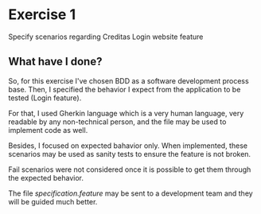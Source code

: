 # Exercise 1

Specify scenarios regarding Creditas Login website feature

## What have I done?

So, for this exercise I've chosen BDD as a software development process base. Then, I specified the behavior I expect from the application to be tested (Login feature).

For that, I used Gherkin language which is a very human language, very readable by any non-technical person, and the file may be used to implement code as well.

Besides, I focused on expected bahavior only. When implemented, these scenarios may be used as sanity tests to ensure the feature is not broken.

Fail scenarios were not considered once it is possible to get them through the expected behavior.

The file *specification.feature* may be sent to a development team and they will be guided much better.
